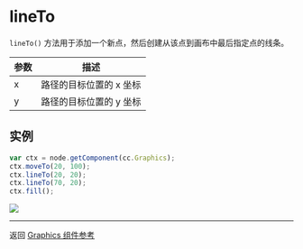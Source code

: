 # lineTo

`lineTo()` 方法用于添加一个新点，然后创建从该点到画布中最后指定点的线条。

| 参数 |   描述
| -------------- | ----------- |
| x | 路径的目标位置的 x 坐标
| y | 路径的目标位置的 y 坐标

## 实例

```javascript
var ctx = node.getComponent(cc.Graphics);
ctx.moveTo(20, 100);
ctx.lineTo(20, 20);
ctx.lineTo(70, 20);
ctx.fill();
```

<a href="graphics/lineTo.png"><img src="graphics/lineTo.png"></a>

<hr>

返回 [Graphics 组件参考](../../components/graphics.md)
